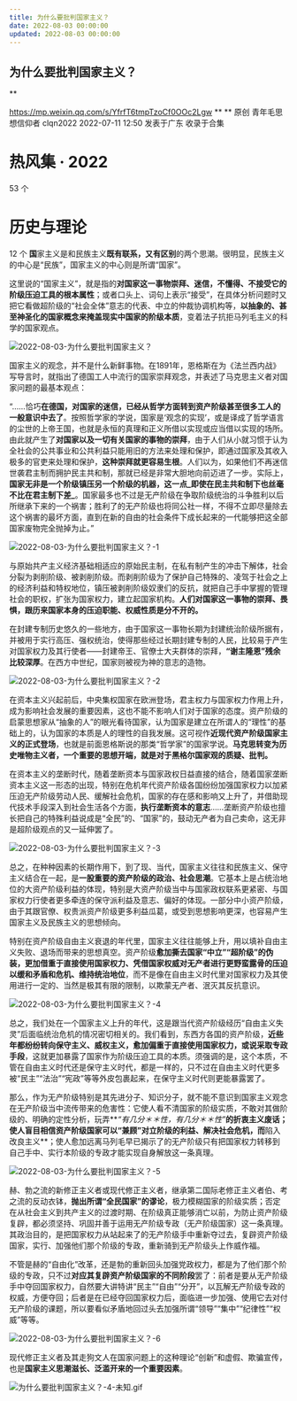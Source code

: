 ```yaml
---
title: 为什么要批判国家主义？
date: 2022-08-03 00:00:00
updated: 2022-08-03 00:00:00
---
```



## 为什么要批判国家主义？
**

https://mp.weixin.qq.com/s/YfrfT6tmpTzoCf0OOc2Lgw
**
**
原创 青年毛思想信仰者 clqn2022 2022-07-11 12:50 发表于广东
收录于合集
# 热风集 · 2022
53
个
# 历史与理论
12
个
**国**家主义是和民族主义**既有联系，又有区别**的两个思潮。很明显，民族主义的中心是“民族”，国家主义的中心则是所谓“国家”。

这里说的“国家主义”，就是指的**对国家这一事物崇拜、迷信，不懂得、不接受它的阶级压迫工具的根本属性**；或者口头上、词句上表示“接受”，在具体分析问题时又把它看做超阶级的“社会全体”意志的代表、中立的仲裁协调机构等，**以抽象的、甚至神圣化的国家概念来掩盖现实中国家的阶级本质**，变着法子抗拒马列毛主义的科学的国家观点。

![2022-08-03-为什么要批判国家主义？](assets/2022-08-03-为什么要批判国家主义？.png)

国家主义的观念，并不是什么新鲜事物。在1891年，恩格斯在为《法兰西内战》写导言时，就指出了德国工人中流行的国家崇拜观念，并表述了马克思主义者对国家问题的最基本观点：

“……恰巧**在德国，对国家的迷信，已经从哲学方面转到资产阶级甚至很多工人的一般意识中去了**。按照哲学家的学说，国家是‘观念的实现’，或是译成了哲学语言的尘世的上帝王国，也就是永恒的真理和正义所借以实现或应当借以实现的场所。由此就产生了**对国家以及一切有关国家的事物的崇拜**，由于人们从小就习惯于认为全社会的公共事业和公共利益只能用旧的方法来处理和保护，即通过国家及其收入极多的官吏来处理和保护，**这种崇拜就更容易生根**。人们以为，如果他们不再迷信世袭君主制而拥护民主共和制，那就已经是非常大胆地向前迈进了一步。实际上，**国家无非是一个阶级镇压另一个阶级的机器，这一点_即使在民主共和制下也丝毫不比在君主制下差_**。国家最多也不过是无产阶级在争取阶级统治的斗争胜利以后所继承下来的一个祸害；胜利了的无产阶级也将同公社一样，不得不立即尽量除去这个祸害的最坏方面，直到在新的自由的社会条件下成长起来的一代能够把这全部国家废物完全抛掉为止。”

![2022-08-03-为什么要批判国家主义？-1](assets/2022-08-03-为什么要批判国家主义？-1.png)

与原始共产主义经济基础相适应的原始民主制，在私有制产生的冲击下解体，社会分裂为剥削阶级、被剥削阶级。而剥削阶级为了保护自己特殊的、凌驾于社会之上的经济利益和特权地位，镇压被剥削阶级奴隶们的反抗，就把自己手中掌握的管理社会的职权，扩张为国家权力，建立起国家机构。**人们对国家这一事物的崇拜、畏惧，跟历来国家本身的压迫职能、权威性质是分不开的。**

在封建专制历史悠久的一些地方，由于国家这一事物长期为封建统治阶级所据有，并被用于实行高压、强权统治，使得那些经过长期封建专制的人民，比较易于产生对国家权力及其行使者——封建帝王、官僚士大夫群体的崇拜，**“谢主隆恩”残余比较深厚**。在西方中世纪，国家则被视为神的意志的造物。

![2022-08-03-为什么要批判国家主义？-2](assets/2022-08-03-为什么要批判国家主义？-2.png)

在资本主义兴起前后，中央集权国家在欧洲登场，君主权力与国家权力作用上升，成为影响社会发展的重要因素，这也不能不影响人们对于国家的态度。资产阶级的启蒙思想家从“抽象的人”的眼光看待国家，认为国家是建立在所谓人的“理性”的基础上的，认为国家的本质是人的理性的自我发展。这可视作**近现代资产阶级国家主义的正式登场**，也就是前面恩格斯说的那类“哲学家”的国家学说。**马克思转变为历史唯物主义者，一个重要的思想开端，就是对于黑格尔国家观的质疑、批判。**

在资本主义的垄断时代，随着垄断资本与国家政权日益直接的结合，随着国家垄断资本主义这一形态的出现，特别在危机年代资产阶级各国纷纷加强国家权力以加紧压迫无产阶级劳动人民、缓解社会危机，国家的存在感和影响又上升了，并借助现代技术手段深入到社会生活各个方面，**执行垄断资本的意志**……垄断资产阶级也擅长把自己的特殊利益说成是“全民”的、“国家”的，鼓动无产者为自己卖命，这无非是超阶级观点的又一延伸罢了。

![2022-08-03-为什么要批判国家主义？-3](assets/2022-08-03-为什么要批判国家主义？-3.jpeg)

总之，在种种因素的长期作用下，到了现、当代，国家主义往往和民族主义、保守主义结合在一起，是**一股重要的资产阶级的政治、社会思潮**。它基本上是占统治地位的大资产阶级利益的体现，特别是大资产阶级当中与国家政权联系更紧密、与国家权力行使者更多牵连的保守派利益及意志、偏好的体现。一部分中小资产阶级，由于其跟官僚、权贵派资产阶级更多利益瓜葛，或受到思想影响更深，也容易产生国家主义及民族主义的思想倾向。

特别在资产阶级自由主义衰退的年代里，国家主义往往能够上升，用以填补自由主义失败、退场而带来的思想真空。资产阶级**愈加撕去国家“中立”“超阶级”的伪装，更加借重于直接使用国家权力、凭借国家权威对无产者进行更野蛮露骨的压迫以缓和矛盾和危机、维持统治地位**，而不是像在自由主义时代里对国家权力及其使用进行一定的、当然是极其有限的限制，以欺蒙无产者、泯灭其反抗意识。

![2022-08-03-为什么要批判国家主义？-4](assets/2022-08-03-为什么要批判国家主义？-4.gif)

总之，我们处在一个国家主义上升的年代，这是跟当代资产阶级经历“自由主义失灵”后面临统治危机的情况密切相关的。我们看到，东西方各国的资产阶级，**近些年都纷纷转向保守主义、威权主义，愈加偏重于直接使用国家权力，或说采取专政手段**，这就更加暴露了国家作为阶级压迫工具的本质。须强调的是，这个本质，不管在自由主义时代还是保守主义时代，都是一样的，只不过在自由主义时代更多被“民主”“法治”“宪政”等等外皮包裹起来，在保守主义时代则更能暴露罢了。

那么，作为无产阶级特别是其先进分子、知识分子，就不能不意识到国家主义观念在无产阶级当中流传带来的危害性：它使人看不清国家的阶级实质，不敢对其做阶级的、明确的定性分析，玩弄**_“有几分＊＊性，有几分＊＊性”_**的折衷主义废话；使人盲目相信资产阶级国家可以“兼顾”对立阶级的利益、解决社会危机，而**陷入改良主义**；使人愈加远离马列毛早已揭示了的无产阶级只有把国家权力转移到自己手中、实行本阶级的专政才能实现自身解放这一条真理。

![2022-08-03-为什么要批判国家主义？-5](assets/2022-08-03-为什么要批判国家主义？-5.jpeg)

赫、勃之流的新修正主义者或现代修正主义者，继承第二国际老修正主义者伯、考之流的反动衣钵，**抛出所谓“全民国家”的谬论**，极力模糊国家的阶级实质；否定在从社会主义到共产主义的过渡时期、在阶级真正能够消亡以前，为防止资产阶级复辟，都必须坚持、巩固并善于运用无产阶级专政（无产阶级国家）这一条真理。其政治目的，是把国家权力从站起来了的无产阶级手中重新夺过去，复辟资产阶级国家，实行、加强他们那个阶级的专政，重新骑到无产阶级头上作威作福。

不管是赫的“自由化”改革，还是勃的重新回头加强党政权力，都是为了他们那个阶级的专政，只不过**对应其复辟资产阶级国家的不同阶段**罢了：前者是要从无产阶级手中夺回国家权力，自然要大讲特讲“民主”“自由”“分开”，以瓦解无产阶级专政的权威，方便夺回；后者是在已经夺回国家权力后，面临进一步加强、使用它去对付无产阶级的课题，所以要看似矛盾地回过头去加强所谓“领导”“集中”“纪律性”“权威”等等。

![2022-08-03-为什么要批判国家主义？-6](assets/2022-08-03-为什么要批判国家主义？-6.jpeg)

现代修正主义者及其走狗文人在国家问题上的这种理论“创新”和虚假、欺骗宣传，也是**国家主义思潮滋长、泛滥开来的一个重要因素**。


![为什么要批判国家主义？-4-未知.gif](assets/为什么要批判国家主义？-4-未知.gif)
